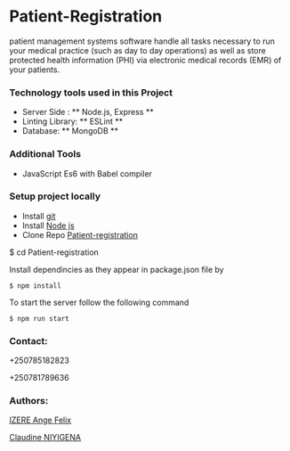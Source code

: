 # Patient-Registration

patient management systems software handle all tasks necessary to run your medical practice (such as day to day operations) as well as store protected health information (PHI) via electronic medical records (EMR) of your patients.


### Technology tools used in this Project

* Server Side : ** Node.js, Express **
* Linting Library: ** ESLint **
* Database: ** MongoDB **

### Additional Tools

* JavaScript Es6 with Babel compiler


### Setup project locally

* Install [git](https://git-scm.com/downloads)
* Install [Node js](https://nodejs.org/en/)
* Clone Repo [Patient-registration](https://github.com/Angelus123/)



$ cd Patient-registration

Install dependincies as they appear in package.json file by

```
$ npm install
```
To start the server follow the following command

```
$ npm run start
```


### Contact: 
+250785182823

+250781789636

### Authors:
[IZERE Ange Felix](https://github.com/Angelus123)

[Claudine NIYIGENA](https://github.com/claudinenic)
